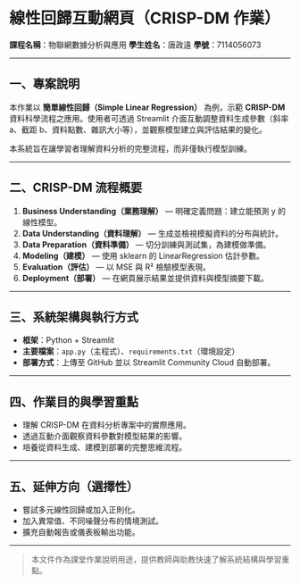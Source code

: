 # 線性回歸互動網頁（CRISP-DM 作業）

**課程名稱**：物聯網數據分析與應用
**學生姓名**：唐政遠
**學號**：7114056073    

---

## 一、專案說明

本作業以 **簡單線性回歸（Simple Linear Regression）** 為例，示範 **CRISP-DM** 資料科學流程之應用。使用者可透過 Streamlit 介面互動調整資料生成參數（斜率 a、截距 b、資料點數、雜訊大小等），並觀察模型建立與評估結果的變化。

本系統旨在讓學習者理解資料分析的完整流程，而非僅執行模型訓練。

---

## 二、CRISP-DM 流程概要

1. **Business Understanding（業務理解）** — 明確定義問題：建立能預測 y 的線性模型。
2. **Data Understanding（資料理解）** — 生成並檢視模擬資料的分布與統計。
3. **Data Preparation（資料準備）** — 切分訓練與測試集，為建模做準備。
4. **Modeling（建模）** — 使用 sklearn 的 LinearRegression 估計參數。
5. **Evaluation（評估）** — 以 MSE 與 R² 檢驗模型表現。
6. **Deployment（部署）** — 在網頁展示結果並提供資料與模型摘要下載。

---

## 三、系統架構與執行方式

* **框架**：Python + Streamlit
* **主要檔案**：`app.py`（主程式）、`requirements.txt`（環境設定）
* **部署方式**：上傳至 GitHub 並以 Streamlit Community Cloud 自動部署。

---

## 四、作業目的與學習重點

* 理解 CRISP-DM 在資料分析專案中的實際應用。
* 透過互動介面觀察資料參數對模型結果的影響。
* 培養從資料生成、建模到部署的完整思維流程。

---

## 五、延伸方向（選擇性）

* 嘗試多元線性回歸或加入正則化。
* 加入異常值、不同噪聲分布的情境測試。
* 擴充自動報告或儀表板輸出功能。

---

> 本文件作為課堂作業說明用途，提供教師與助教快速了解系統結構與學習重點。
